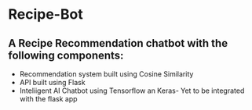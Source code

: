 # Recipe-Bot

## A Recipe Recommendation chatbot with the following components:
-  Recommendation system built using Cosine Similarity
-  API built using Flask
-  Inteliigent AI Chatbot using Tensorflow an Keras- Yet to be integrated with the flask app

